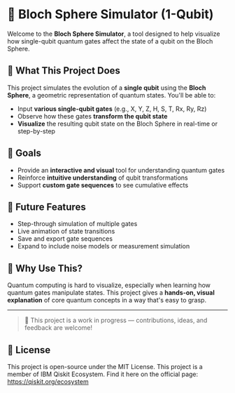 # 🧠 Bloch Sphere Simulator (1-Qubit)

Welcome to the **Bloch Sphere Simulator**, a tool designed to help visualize how single-qubit quantum gates affect the state of a qubit on the Bloch Sphere.

## 🧪 What This Project Does

This project simulates the evolution of a **single qubit** using the **Bloch Sphere**, a geometric representation of quantum states. You'll be able to:

- Input **various single-qubit gates** (e.g., X, Y, Z, H, S, T, Rx, Ry, Rz)
- Observe how these gates **transform the qubit state**
- **Visualize** the resulting qubit state on the Bloch Sphere in real-time or step-by-step

## 🎯 Goals

- Provide an **interactive and visual** tool for understanding quantum gates
- Reinforce **intuitive understanding** of qubit transformations
- Support **custom gate sequences** to see cumulative effects

## 🚀 Future Features

- Step-through simulation of multiple gates
- Live animation of state transitions
- Save and export gate sequences
- Expand to include noise models or measurement simulation

## 🧠 Why Use This?

Quantum computing is hard to visualize, especially when learning how quantum gates manipulate states. This project gives a **hands-on, visual explanation** of core quantum concepts in a way that's easy to grasp.

---

> 🔄 This project is a work in progress — contributions, ideas, and feedback are welcome!

## 📜 License

This project is open-source under the MIT License.
This project is a member of IBM Qiskit Ecosystem.
Find it here on the official page: https://qiskit.org/ecosystem




